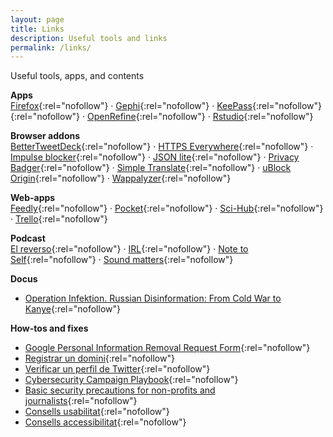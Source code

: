 ```yaml
---
layout: page
title: Links
description: Useful tools and links
permalink: /links/
---
```

<aside>Useful tools, apps, and contents</aside>  

**Apps**  
[Firefox](https://www.mozilla.org/en-US/firefox/new/){:rel="nofollow"} ·
[Gephi](https://gephi.org/){:rel="nofollow"} ·
[KeePass](https://keepass.info/){:rel="nofollow"}{:rel="nofollow"} ·
[OpenRefine](http://openrefine.org/){:rel="nofollow"} ·
[Rstudio](https://www.rstudio.com/){:rel="nofollow"}

**Browser addons**  
[BetterTweetDeck](https://better.tw/){:rel="nofollow"} · 
[HTTPS Everywhere](https://www.eff.org/https-everywhere){:rel="nofollow"} ·
[Impulse blocker](https://github.com/raicem/impulse-blocker){:rel="nofollow"} ·
[JSON lite](https://github.com/lauriro/json-lite){:rel="nofollow"} ·
[Privacy Badger](https://www.eff.org/privacybadger){:rel="nofollow"} ·
[Simple Translate](https://github.com/sienori/simple-translate){:rel="nofollow"} ·
[uBlock Origin](https://github.com/gorhill/uBlock){:rel="nofollow"} ·
[Wappalyzer](https://www.wappalyzer.com/){:rel="nofollow"}

**Web-apps**  
[Feedly](https://feedly.com){:rel="nofollow"} ·
[Pocket](https://app.getpocket.com/){:rel="nofollow"} ·
[Sci-Hub](https://sci-hub.tw/){:rel="nofollow"} ·
[Trello](https://trello.com){:rel="nofollow"}

**Podcast**  
[El reverso](https://www.m21radio.es/programas/el-reverso){:rel="nofollow"} ·
[IRL](https://irlpodcast.org/){:rel="nofollow"} ·
[Note to Self](https://www.wnycstudios.org/shows/notetoself){:rel="nofollow"} ·
[Sound matters](http://journal.beoplay.com/journal/sound-matters){:rel="nofollow"}

**Docus**
- [Operation Infektion. Russian Disinformation: From Cold War to Kanye](hhttps://www.nytimes.com/2018/11/12/opinion/russia-meddling-disinformation-fake-news-elections.html){:rel="nofollow"}  

**How-tos and fixes**  
- [Google Personal Information Removal Request Form](https://www.google.com/webmasters/tools/legal-removal-request?complaint_type=rtbf){:rel="nofollow"}  
- [Registrar un domini](https://hover.com/03kaZTmW){:rel="nofollow"}  
- [Verificar un perfil de Twitter](https://verification.twitter.com/){:rel="nofollow"}  
- [Cybersecurity Campaign Playbook](https://www.belfercenter.org/cyberplaybook){:rel="nofollow"}  
- [Basic security precautions for non-profits and journalists](https://techsolidarity.org/resources/basic_security.htm){:rel="nofollow"}
- [Consells usabilitat](https://goodui.org/){:rel="nofollow"}  
- [Consells accessibilitat](https://github.com/UKHomeOffice/posters/tree/master/accessibility/dos-donts){:rel="nofollow"}  
